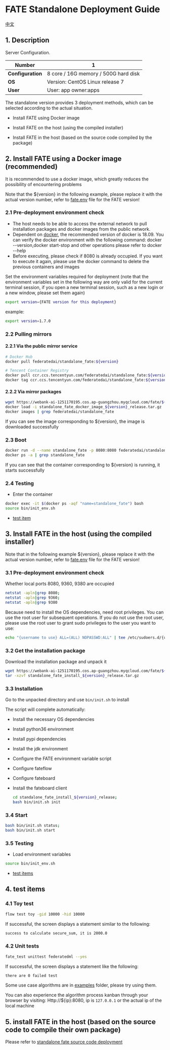 # FATE Standalone Deployment Guide

[中文](README.zh.md)

## 1. Description

Server Configuration.

| **Number** | 1 |
| ------------ | ----------------------------------------------------- |
| **Configuration** | 8 core / 16G memory / 500G hard disk |
| **OS** | Version: CentOS Linux release 7 |
| **User** | User: app owner:apps |

The standalone version provides 3 deployment methods, which can be selected according to the actual situation.

- Install FATE using Docker image

- Install FATE on the host (using the compiled installer)

- Install FATE in the host (based on the source code compiled by the package)

## 2. Install FATE using a Docker image (recommended)

It is recommended to use a docker image, which greatly reduces the possibility of encountering problems

Note that the ${version} in the following example, please replace it with the actual version number, refer to [fate.env](../../fate.env) file for the FATE version!

### 2.1 Pre-deployment environment check

- The host needs to be able to access the external network to pull installation packages and docker images from the public network.
- Dependent on [docker](https://download.docker.com/linux/), the recommended version of docker is 18.09. You can verify the docker environment with the following command: docker --version,docker start-stop and other operations please refer to docker --help
- Before executing, please check if 8080 is already occupied. If you want to execute it again, please use the docker command to delete the previous containers and images

Set the environment variables required for deployment (note that the environment variables set in the following way are only valid for the current terminal session, if you open a new terminal session, such as a new login or a new window, please set them again)

```bash
export version={FATE version for this deployment}
```

example:

```bash
export version=1.7.0
```

### 2.2 Pulling mirrors

#### 2.2.1 Via the public mirror service

```bash
# Docker Hub
docker pull federatedai/standalone_fate:${version}

# Tencent Container Registry
docker pull ccr.ccs.tencentyun.com/federatedai/standalone_fate:${version}
docker tag ccr.ccs.tencentyun.com/federatedai/standalone_fate:${version} federatedai/standalone_fate:${version}
```

#### 2.2.2 Via mirror packages

   ```bash
   wget https://webank-ai-1251170195.cos.ap-guangzhou.myqcloud.com/fate/${version}/release/standalone_fate_docker_image_${version}_release.tar.gz
   docker load -i standalone_fate_docker_image_${version}_release.tar.gz
   docker images | grep federatedai/standalone_fate
   ```

   If you can see the image corresponding to ${version}, the image is downloaded successfully

### 2.3 Boot

   ```bash
   docker run -d --name standalone_fate -p 8080:8080 federatedai/standalone_fate:${version};
   docker ps -a | grep standalone_fate
   ```

   If you can see that the container corresponding to ${version} is running, it starts successfully

### 2.4 Testing

   - Enter the container

   ```bash
   docker exec -it $(docker ps -aqf "name=standalone_fate") bash
   source bin/init_env.sh
   ```

   - [test item](#4-test-items)

## 3. Install FATE in the host (using the compiled installer)

Note that in the following example ${version}, please replace it with the actual version number, refer to [fate.env](../../fate.env) file for the FATE version!

### 3.1 Pre-deployment environment check

Whether local ports 8080, 9360, 9380 are occupied

   ```bash
   netstat -apln|grep 8080;
   netstat -apln|grep 9360;
   netstat -apln|grep 9380
   ```

Because need to install the OS dependencies, need root privileges. You can use the root user for subsequent operations. If you do not use the root user, please use the root user to grant sudo privileges to the user you want to use:

```bash
echo "{username to use} ALL=(ALL) NOPASSWD:ALL" | tee /etc/sudoers.d/{username to use}
```

### 3.2 Get the installation package

Download the installation package and unpack it

   ```bash
   wget https://webank-ai-1251170195.cos.ap-guangzhou.myqcloud.com/fate/${version}/release/standalone_fate_install_${version}_release.tar.gz;
   tar -xzvf standalone_fate_install_${version}_release.tar.gz
   ```

### 3.3 Installation

Go to the unpacked directory and use `bin/init.sh` to install

The script will complete automatically:

- Install the necessary OS dependencies
- Install python36 environment
- Install pypi dependencies
- Install the jdk environment
- Configure the FATE environment variable script
- Configure fateflow
- Configure fateboard
- Install the fateboard client

   ```bash
   cd standalone_fate_install_${version}_release;
   bash bin/init.sh init
   ```

### 3.4 Start

   ```bash
   bash bin/init.sh status;
   bash bin/init.sh start
   ```

### 3.5 Testing

   - Load environment variables

   ```bash
   source bin/init_env.sh
   ```

   - [test items](#4-test-items)

## 4. test items

### 4.1 Toy test

   ```bash
   flow test toy -gid 10000 -hid 10000
   ```

   If successful, the screen displays a statement similar to the following:

   ```bash
   success to calculate secure_sum, it is 2000.0
   ```

### 4.2 Unit tests

   ```bash
   fate_test unittest federatedml --yes
   ```

   If successful, the screen displays a statement like the following:

   ```bash
   there are 0 failed test
   ```

Some use case algorithms are in [examples](../../examples/dsl/v2) folder, please try using them.

You can also experience the algorithm process kanban through your browser by visiting: Http://${ip}:8080, ip is `127.0.0.1` or the actual ip of the local machine

## 5. install FATE in the host (based on the source code to compile their own package)

Please refer to [standalone fate source code deployment](./doc/standalone_fate_source_code_deployment_guide.md)
